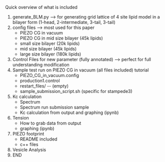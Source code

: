 Quick overview of what is included
1. generate_BLM.py --> for generating grid lattice of 4 site lipid model in a bilayer form (1-head, 2-intermediate, 3-tail, 3-tail)
2. config files --> most used for this paper
     - PIEZO CG in vacuum
     - PIEZO CG in mid size bilayer (45k lipids)
     - small size bilayer (20k lipids)
     - mid size bilayer (45k lipids)
     - large size bilayer (180k lipids)
3. Control Files for new parameter (fully annotated) --> perfect for full understanding modification
4. Sample test run on PIEZO CG in vacuum (all files included) tutorial
     - PIEZO_CG_in_vacuum.config
     - production1.control
     - restart_files/ -- (empty)
     - sample_submission_script.sh (specific for stampede3)
5. Kc calculation
     - Spectrum
     - Spectrum run submission sample
     - Kc calculation from output and graphing (ipynb)
6. Tension
     - How to grab data from output
     - graphing (ipynb)
7. PIEZO footprint
     - README included
     - c++ files
8. Vesicle Analysis
9. END
